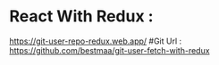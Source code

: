 # React With Redux : 
  https://git-user-repo-redux.web.app/
    #Git Url :  
    https://github.com/bestmaa/git-user-fetch-with-redux
